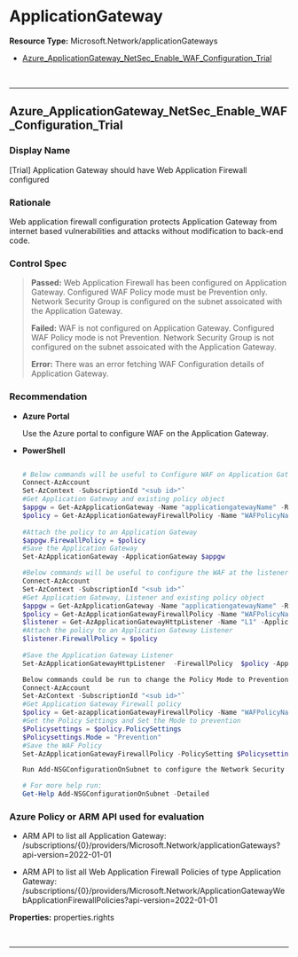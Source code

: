 ﻿# ApplicationGateway

**Resource Type:** Microsoft.Network/applicationGateways

<!-- TOC -->

- [Azure_ApplicationGateway_NetSec_Enable_WAF_Configuration_Trial](#azure_applicationgateway_netsec_enable_waf_configuration_trial)

<!-- /TOC -->
<br/>

___ 

## Azure_ApplicationGateway_NetSec_Enable_WAF_Configuration_Trial 

### Display Name 
[Trial] Application Gateway should have Web Application Firewall configured

### Rationale 
Web application firewall configuration protects Application Gateway from internet based vulnerabilities and attacks without modification to back-end code.

### Control Spec 

> **Passed:** 
> Web Application Firewall has been configured on Application Gateway. 
> Configured WAF Policy mode must be Prevention only.
> Network Security Group is configured on the subnet assoicated with the Application Gateway.
> 
> **Failed:** 
> WAF is not configured on Application Gateway.
> Configured WAF Policy mode is not Prevention.
> Network Security Group is not configured on the subnet assoicated with the Application Gateway.
> 
> **Error:** 
> There was an error fetching WAF Configuration details of Application Gateway.
> 
### Recommendation 

- **Azure Portal** 

	 Use the Azure portal to configure WAF on the Application Gateway.

- **PowerShell** 

	 ```powershell 

	# Below commands will be useful to Configure WAF on Application Gateway
    Connect-AzAccount
	Set-AzContext -SubscriptionId "<sub id>"`
	#Get Application Gateway and existing policy object
	$appgw = Get-AzApplicationGateway -Name "applicationgatewayName" -ResourceGroupName   "RgName"
	$policy = Get-AzApplicationGatewayFirewallPolicy -Name "WAFPolicyName" -ResourceGroupName "RgName"
		
	#Attach the policy to an Application Gateway
	$appgw.FirewallPolicy = $policy		
	#Save the Application Gateway
	Set-AzApplicationGateway -ApplicationGateway $appgw

	#Below commands will be useful to configure the WAF at the listener level in the Application Gateway:  
	Connect-AzAccount
	Set-AzContext -SubscriptionId "<sub id>"`
	#Get Application Gateway, Listener and existing policy object
	$appgw = Get-AzApplicationGateway -Name "applicationgatewayName" -ResourceGroupName   "RgName"
	$policy = Get-AzApplicationGatewayFirewallPolicy -Name "WAFPolicyName" -ResourceGroupName "RgName"
	$listener = Get-AzApplicationGatewayHttpListener -Name "L1" -ApplicationGateway $appgw
	#Attach the policy to an Application Gateway Listener
	$listener.FirewallPolicy = $policy
		
	#Save the Application Gateway Listener
	Set-AzApplicationGatewayHttpListener  -FirewallPolicy  $policy -ApplicationGateway $appgw

	Below commands could be run to change the Policy Mode to Prevention mode:
	Connect-AzAccount
	Set-AzContext -SubscriptionId "<sub id>"`
	#Get Application Gateway Firewall policy
	$policy = Get-azapplicationGatewayFirewallPolicy -Name "WAFPolicyName" -ResourceGroupName "RGName"
	#Get the Policy Settings and Set the Mode to prevention
	$Policysettings = $policy.PolicySettings
	$Policysettings.Mode = "Prevention"
	#Save the WAF Policy
	Set-AzApplicationGatewayFirewallPolicy -PolicySetting $Policysettings -InputObject $policy

	Run Add-NSGConfigurationOnSubnet to configure the Network Security Group on the Subnet(s) being used in the Application Gateway. 

     # For more help run:
	 Get-Help Add-NSGConfigurationOnSubnet -Detailed
	 ```  

### Azure Policy or ARM API used for evaluation 

- ARM API to list all Application Gateway: /subscriptions/{0}/providers/Microsoft.Network/applicationGateways?api-version=2022-01-01<br />

- ARM API to list all Web Application Firewall Policies of type Application Gateway: /subscriptions/{0}/providers/Microsoft.Network/ApplicationGatewayWebApplicationFirewallPolicies?api-version=2022-01-01<br />

**Properties:** properties.rights
 <br />

<br />

___ 

